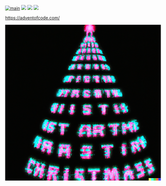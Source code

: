 [![main](https://github.com/Markus-Ende/aoc/actions/workflows/main.yml/badge.svg)](https://github.com/Markus-Ende/aoc/actions/workflows/main.yml) ![](https://img.shields.io/badge/day%20📅-16-blue) ![](https://img.shields.io/badge/stars%20⭐-18-yellow) ![](https://img.shields.io/badge/days%20completed-9-red)

https://adventofcode.com/

![](./tree.png)
